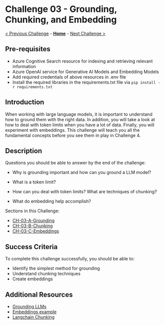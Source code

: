 # Challenge 03 - Grounding, Chunking, and Embedding

[< Previous Challenge](./Challenge-02.md) - **[Home](../README.md)** - [Next Challenge >](./Challenge-04.md)


## Pre-requisites

* Azure Cognitive Search resource for indexing and retrieving relevant information
* Azure OpenAI service for Generative AI Models and Embedding Models
* Add required credentials of above resources in .env file
* Install the required libraries in the requirements.txt file via ```pip install -r requirements.txt ```

## Introduction

When working with large language models, it is important to understand how to ground them with the right data. In addition, you will take a look at how to deal with token limits when you have a lot of data. Finally, you will experiment with embeddings. This challenge will teach you all the fundamental concepts before you see them in play in Challenge 4.

## Description

Questions you should be able to answer by the end of the challenge:

* Why is grounding important and how can you ground a LLM model?

* What is a token limit?

* How can you deal with token limits? What are techniques of chunking?

* What do embedding help accomplish?

Sections in this Challenge:

* [CH-03-A-Grounding](../Resources/Notebooks/CH-03-A-Grounding.ipynb)
* [CH-03-B-Chunking](../Resources/Notebooks/CH-03-B-Chunking.ipynb)
* [CH-03-C-Embeddings](../Resources/Notebooks/CH-03-C-Embeddings.ipynb)



   
## Success Criteria

To complete this challenge successfully, you should be able to:
- Identify the simplest method for grounding
- Understand chunking techniques
- Create embeddings 

## Additional Resources 

* [Grounding LLMs](https://techcommunity.microsoft.com/t5/fasttrack-for-azure/grounding-llms/ba-p/3843857)
* [Embeddings example](https://github.com/openai/openai-cookbook/blob/main/examples/Embedding_Wikipedia_articles_for_search.ipynb)
* [Langchain Chunking](https://js.langchain.com/docs/modules/indexes/text_splitters/examples/recursive_character)
  
